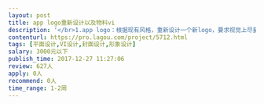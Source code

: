 ```yaml
---                
layout: post       
title: app logo重新设计以及物料vi           
description: '</br>1.app logo：根据现有风格，重新设计一个新logo，要求视觉上尽量简约 美式。</br>2.vi设计：现有两款包装盒，要求设计些字体和图案，点缀包装盒，并且凸显品牌文化。</br>'     
contenturl: https://pro.lagou.com/project/5712.html      
tags: [平面设计,VI设计,封面设计,形象设计]            
salary: 3000元以下          
publish_time: 2017-12-27 11:27:06         
review: 627人                   
apply: 0人                   
recommend: 0人                   
time_range: 1-2周              
---                 
```

